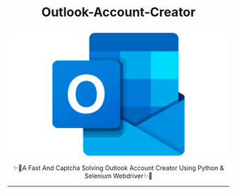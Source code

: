 # <p align="center">Outlook-Account-Creator</p>
<p align="center"><img src="images/Outlook-Logo.png" alt="Outlook"></p>
<p align="center">✨🚀A Fast And Captcha Solving Outlook Account Creator Using Python &amp; Selenium Webdriver✨🚀</p>

----
